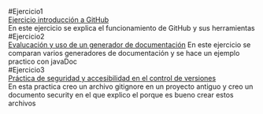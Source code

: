 #Ejercicio1  
[Ejercicio introducción a GitHub](https://github.com/JosecarlosGlr/Practica-GitHub-MarkDown)  
En este ejercicio se explica el funcionamiento de GitHub y sus herramientas  
#Ejercicio2  
[Evalucación y uso de un generador de documentación](https://github.com/JosecarlosGlr/Practica-Generador-Documentacion)
En este ejercicio se comparan varios generadores de documentación y se hace un ejemplo practico con javaDoc  
#Ejercicio3  
[Práctica de seguridad y accesibilidad en el control de versiones](https://github.com/JosecarlosGlr/Pr-cticaSeguridadyAccesibilidadControlVersiones)  
En esta practica creo un archivo gitignore en un proyecto antiguo y creo un documento security en el que explico el porque es bueno crear estos archivos

